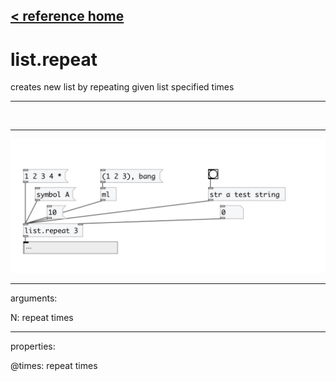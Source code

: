 [< reference home](index.html)
---

# list.repeat


creates new list by repeating given list specified times

---

<br>


---


![example](examples/list.repeat-example.jpg)

---
arguments:

N: repeat times<br>

---
properties:

@times: repeat
            times<br>

